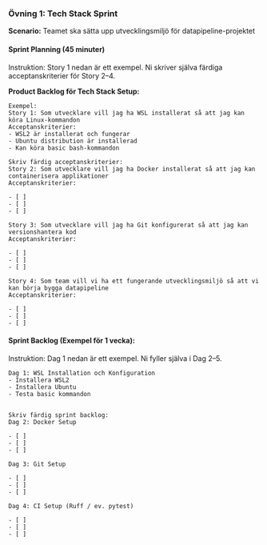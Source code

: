 ### Övning 1: Tech Stack Sprint
**Scenario:** Teamet ska sätta upp utvecklingsmiljö för datapipeline-projektet

#### Sprint Planning (45 minuter)
Instruktion: Story 1 nedan är ett exempel. Ni skriver själva färdiga acceptanskriterier för Story 2–4.

**Product Backlog för Tech Stack Setup:**
```
Exempel:
Story 1: Som utvecklare vill jag ha WSL installerat så att jag kan köra Linux-kommandon
Acceptanskriterier:
- WSL2 är installerat och fungerar
- Ubuntu distribution är installerad
- Kan köra basic bash-kommandon

Skriv färdig acceptanskriterier:
Story 2: Som utvecklare vill jag ha Docker installerat så att jag kan containerisera applikationer
Acceptanskriterier:

- [ ] 
- [ ] 
- [ ] 

Story 3: Som utvecklare vill jag ha Git konfigurerat så att jag kan versionshantera kod
Acceptanskriterier:

- [ ] 
- [ ] 
- [ ] 

Story 4: Som team vill vi ha ett fungerande utvecklingsmiljö så att vi kan börja bygga datapipeline
Acceptanskriterier:

- [ ] 
- [ ] 
- [ ] 
```
#### Sprint Backlog (Exempel för 1 vecka):
Instruktion: Dag 1 nedan är ett exempel. Ni fyller själva i Dag 2–5.
```
Dag 1: WSL Installation och Konfiguration
- Installera WSL2 
- Installera Ubuntu 
- Testa basic kommandon


Skriv färdig sprint backlog:
Dag 2: Docker Setup

- [ ] 
- [ ] 
- [ ] 

Dag 3: Git Setup

- [ ] 
- [ ] 
- [ ] 

Dag 4: CI Setup (Ruff / ev. pytest)

- [ ] 
- [ ] 
- [ ] 

```
